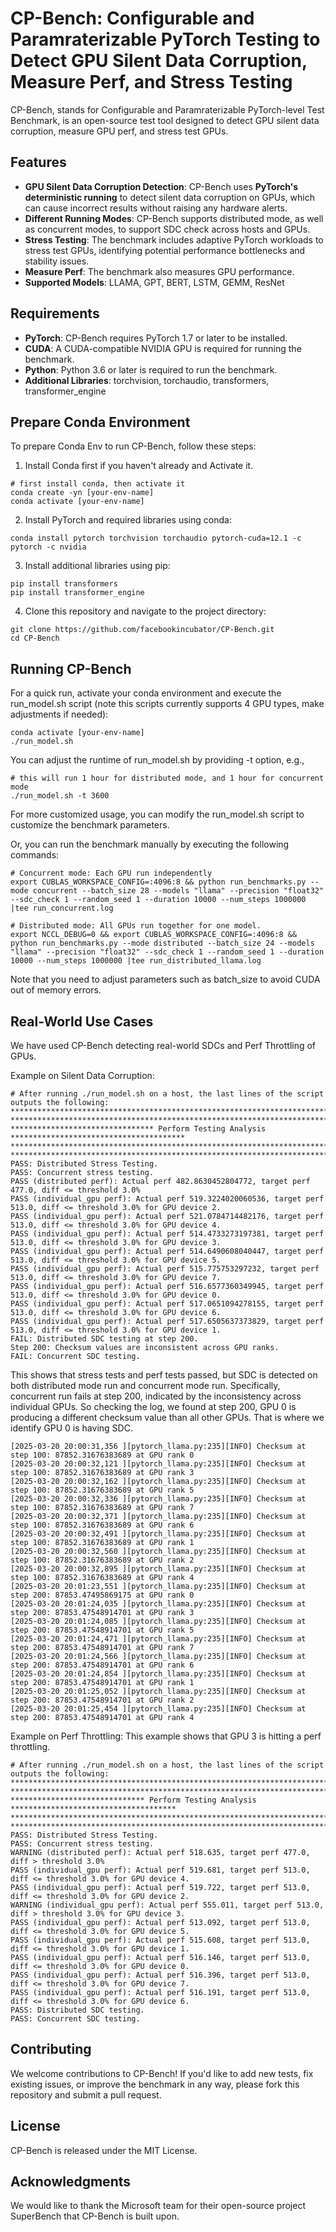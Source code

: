 # CP-Bench: Configurable and Paramraterizable PyTorch Testing to Detect GPU Silent Data Corruption, Measure Perf, and Stress Testing

CP-Bench, stands for Configurable and Paramraterizable PyTorch-level Test Benchmark, is an open-source test tool designed to detect GPU silent data corruption, measure GPU perf, and stress test GPUs.

## Features

* **GPU Silent Data Corruption Detection**: CP-Bench uses **PyTorch's deterministic running** to detect silent data corruption on GPUs, which can cause incorrect results without raising any hardware alerts.
* **Different Running Modes**: CP-Bench supports distributed mode, as well as concurrent modes, to support SDC check across hosts and GPUs.
* **Stress Testing**: The benchmark includes adaptive PyTorch workloads to stress test GPUs, identifying potential performance bottlenecks and stability issues.
* **Measure Perf**: The benchmark also measures GPU performance.
* **Supported Models**: LLAMA, GPT, BERT, LSTM, GEMM, ResNet



## Requirements

* **PyTorch**: CP-Bench requires PyTorch 1.7 or later to be installed.
* **CUDA**: A CUDA-compatible NVIDIA GPU is required for running the benchmark.
* **Python**: Python 3.6 or later is required to run the benchmark.
* **Additional Libraries**: torchvision, torchaudio, transformers, transformer_engine


## Prepare Conda Environment

To prepare Conda Env to run CP-Bench, follow these steps:

1. Install Conda first if you haven't already and Activate it.
```
# first install conda, then activate it
conda create -yn [your-env-name]
conda activate [your-env-name]
```

2. Install PyTorch and required libraries using conda:
```
conda install pytorch torchvision torchaudio pytorch-cuda=12.1 -c pytorch -c nvidia
```

3. Install additional libraries using pip:
```
pip install transformers
pip install transformer_engine
```

4. Clone this repository and navigate to the project directory:
```
git clone https://github.com/facebookincubator/CP-Bench.git
cd CP-Bench
```

## Running CP-Bench

For a quick run, activate your conda environment and execute the run_model.sh script (note this scripts currently supports 4 GPU types, make adjustments if needed):
```
conda activate [your-env-name]
./run_model.sh
```
You can adjust the runtime of run_model.sh by providing -t option, e.g.,
```
# this will run 1 hour for distributed mode, and 1 hour for concurrent mode
./run_model.sh -t 3600
```

For more customized usage, you can modify the run_model.sh script to customize the benchmark parameters.

Or, you can run the benchmark manually by executing the following commands:
```
# Concurrent mode: Each GPU run independently
export CUBLAS_WORKSPACE_CONFIG=:4096:8 && python run_benchmarks.py --mode concurrent --batch_size 28 --models "llama" --precision "float32" --sdc_check 1 --random_seed 1 --duration 10000 --num_steps 1000000 |tee run_concurrent.log
```

```
# Distributed mode: All GPUs run together for one model.
export NCCL_DEBUG=0 && export CUBLAS_WORKSPACE_CONFIG=:4096:8 && python run_benchmarks.py --mode distributed --batch_size 24 --models "llama" --precision "float32" --sdc_check 1 --random_seed 1 --duration 10000 --num_steps 1000000 |tee run_distributed_llama.log
```

Note that you need to adjust parameters such as batch_size to avoid CUDA out of memory errors.

## Real-World Use Cases
We have used CP-Bench detecting real-world SDCs and Perf Throttling of GPUs.

Example on Silent Data Corruption:
```
# After running ./run_model.sh on a host, the last lines of the script outputs the following:
*************************************************************************************************
*************************************************************************************************
******************************** Perform Testing Analysis ***************************************
*************************************************************************************************
*************************************************************************************************
PASS: Distributed Stress Testing.
PASS: Concurrent stress testing.
PASS (distributed perf): Actual perf 482.8630452804772, target perf 477.0, diff <= threshold 3.0%
PASS (individual_gpu perf): Actual perf 519.3224020060536, target perf 513.0, diff <= threshold 3.0% for GPU device 2.
PASS (individual_gpu perf): Actual perf 521.0784714482176, target perf 513.0, diff <= threshold 3.0% for GPU device 4.
PASS (individual_gpu perf): Actual perf 514.4733273197381, target perf 513.0, diff <= threshold 3.0% for GPU device 3.
PASS (individual_gpu perf): Actual perf 514.6490608040447, target perf 513.0, diff <= threshold 3.0% for GPU device 5.
PASS (individual_gpu perf): Actual perf 515.775753297232, target perf 513.0, diff <= threshold 3.0% for GPU device 7.
PASS (individual_gpu perf): Actual perf 516.6577360349945, target perf 513.0, diff <= threshold 3.0% for GPU device 0.
PASS (individual_gpu perf): Actual perf 517.0651094278155, target perf 513.0, diff <= threshold 3.0% for GPU device 6.
PASS (individual_gpu perf): Actual perf 517.6505637373829, target perf 513.0, diff <= threshold 3.0% for GPU device 1.
FAIL: Distributed SDC testing at step 200.
Step 200: Checksum values are inconsistent across GPU ranks.
FAIL: Concurrent SDC testing.
```

This shows that stress tests and perf tests passed, but SDC is detected on both distributed mode run and concurrent mode run.
Specifically, concurrent run fails at step 200, indicated by the inconsistency across individual GPUs.
So checking the log, we found at step 200, GPU 0 is producing a different checksum value than all other GPUs.
That is where we identify GPU 0 is having SDC.
```
[2025-03-20 20:00:31,356 ][pytorch_llama.py:235][INFO] Checksum at step 100: 87852.31676383689 at GPU rank 0
[2025-03-20 20:00:32,121 ][pytorch_llama.py:235][INFO] Checksum at step 100: 87852.31676383689 at GPU rank 3
[2025-03-20 20:00:32,162 ][pytorch_llama.py:235][INFO] Checksum at step 100: 87852.31676383689 at GPU rank 5
[2025-03-20 20:00:32,336 ][pytorch_llama.py:235][INFO] Checksum at step 100: 87852.31676383689 at GPU rank 7
[2025-03-20 20:00:32,371 ][pytorch_llama.py:235][INFO] Checksum at step 100: 87852.31676383689 at GPU rank 6
[2025-03-20 20:00:32,491 ][pytorch_llama.py:235][INFO] Checksum at step 100: 87852.31676383689 at GPU rank 1
[2025-03-20 20:00:32,560 ][pytorch_llama.py:235][INFO] Checksum at step 100: 87852.31676383689 at GPU rank 2
[2025-03-20 20:00:32,895 ][pytorch_llama.py:235][INFO] Checksum at step 100: 87852.31676383689 at GPU rank 4
[2025-03-20 20:01:23,551 ][pytorch_llama.py:235][INFO] Checksum at step 200: 87853.47495869175 at GPU rank 0
[2025-03-20 20:01:24,035 ][pytorch_llama.py:235][INFO] Checksum at step 200: 87853.47548914701 at GPU rank 3
[2025-03-20 20:01:24,085 ][pytorch_llama.py:235][INFO] Checksum at step 200: 87853.47548914701 at GPU rank 5
[2025-03-20 20:01:24,471 ][pytorch_llama.py:235][INFO] Checksum at step 200: 87853.47548914701 at GPU rank 7
[2025-03-20 20:01:24,566 ][pytorch_llama.py:235][INFO] Checksum at step 200: 87853.47548914701 at GPU rank 6
[2025-03-20 20:01:24,854 ][pytorch_llama.py:235][INFO] Checksum at step 200: 87853.47548914701 at GPU rank 1
[2025-03-20 20:01:25,052 ][pytorch_llama.py:235][INFO] Checksum at step 200: 87853.47548914701 at GPU rank 2
[2025-03-20 20:01:25,454 ][pytorch_llama.py:235][INFO] Checksum at step 200: 87853.47548914701 at GPU rank 4
```

Example on Perf Throttling:
This example shows that GPU 3 is hitting a perf throttling.
```
# After running ./run_model.sh on a host, the last lines of the script outputs the following:
***********************************************************************************************
***********************************************************************************************
****************************** Perform Testing Analysis *************************************
***********************************************************************************************
***********************************************************************************************
PASS: Distributed Stress Testing.
PASS: Concurrent stress testing.
WARNING (distributed perf): Actual perf 518.635, target perf 477.0, diff > threshold 3.0%
PASS (individual_gpu perf): Actual perf 519.681, target perf 513.0, diff <= threshold 3.0% for GPU device 4.
PASS (individual_gpu perf): Actual perf 519.722, target perf 513.0, diff <= threshold 3.0% for GPU device 2.
WARNING (individual_gpu perf): Actual perf 555.011, target perf 513.0, diff > threshold 3.0% for GPU device 3.
PASS (individual_gpu perf): Actual perf 513.092, target perf 513.0, diff <= threshold 3.0% for GPU device 5.
PASS (individual_gpu perf): Actual perf 515.608, target perf 513.0, diff <= threshold 3.0% for GPU device 1.
PASS (individual_gpu perf): Actual perf 516.146, target perf 513.0, diff <= threshold 3.0% for GPU device 0.
PASS (individual_gpu perf): Actual perf 516.396, target perf 513.0, diff <= threshold 3.0% for GPU device 7.
PASS (individual_gpu perf): Actual perf 516.191, target perf 513.0, diff <= threshold 3.0% for GPU device 6.
PASS: Distributed SDC testing.
PASS: Concurrent SDC testing.
```


## Contributing

We welcome contributions to CP-Bench! If you'd like to add new tests, fix existing issues, or improve the benchmark in any way, please fork this repository and submit a pull request.


## License

CP-Bench is released under the MIT License.

## Acknowledgments

We would like to thank the Microsoft team for their open-source project SuperBench that CP-Bench is built upon.
